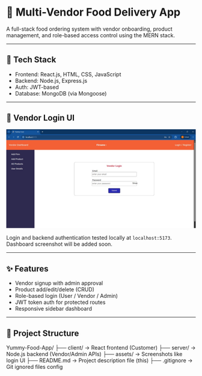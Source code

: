 # 🍔 Multi-Vendor Food Delivery App

A full-stack food ordering system with vendor onboarding, product management, and role-based access control using the MERN stack.

---

## 🚀 Tech Stack

- Frontend: React.js, HTML, CSS, JavaScript
- Backend: Node.js, Express.js
- Auth: JWT-based
- Database: MongoDB (via Mongoose)

---

## 🔐 Vendor Login UI

<img src="assets\vendor-login.jpg" alt="Vendor Login Screenshot" width="750"/>

Login and backend authentication tested locally at `localhost:5173`. Dashboard screenshot will be added soon.

---

## ✨ Features

- Vendor signup with admin approval
- Product add/edit/delete (CRUD)
- Role-based login (User / Vendor / Admin)
- JWT token auth for protected routes
- Responsive sidebar dashboard

---

## 📂 Project Structure

Yummy-Food-App/
├── client/                 → React frontend (Customer)
├── server/                 → Node.js backend (Vendor/Admin APIs)
├── assets/                → Screenshots like login UI
├── README.md              → Project description file (this)
├── .gitignore             → Git ignored files config


